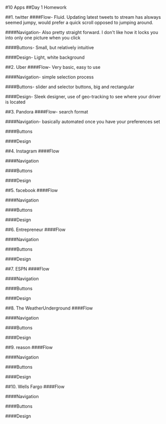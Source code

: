 #10 Apps 
##Day 1 Homework

##1. twitter
####Flow- Fluid. Updating latest tweets to stream has alsways seemed jumpy, would prefer a quick scroll opposed to jumping around. 

####Navigation- Also pretty straight forward. I don't like how it locks you into only one picture when you click 

####Buttons- Small, but relatively intuitive

####Design- Light, white background

##2. Uber
####Flow- Very basic, easy to use

####Navigation- simple selection process

####Buttons- slider and selector buttons, big and rectangular

####Design- Sleek designer, use of geo-tracking to see where your driver is located 

##3. Pandora
####Flow- search format 

####Navigation- basically automated once you have your preferences set

####Buttons

####Design

##4. Instagram
####Flow

####Navigation

####Buttons

####Design

##5. facebook
####Flow

####Navigation

####Buttons

####Design

##6. Entrepreneur
####Flow

####Navigation

####Buttons

####Design

##7. ESPN
####Flow

####Navigation

####Buttons

####Design

##8. The WeatherUnderground
####Flow

####Navigation

####Buttons

####Design

##9. reason
####Flow

####Navigation

####Buttons

####Design

##10. Wells Fargo
####Flow

####Navigation

####Buttons

####Design



